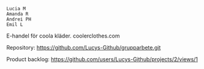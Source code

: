 	Lucia M
 	Amanda R
 	Andrei PH
 	Emil L

  E-handel för coola kläder. coolerclothes.com

Repository: https://github.com/Lucys-Github/grupparbete.git

Product backlog: https://github.com/users/Lucys-Github/projects/2/views/1

